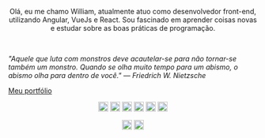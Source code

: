 <p align="left" style="text-align: center;">
Olá, eu me chamo William, atualmente atuo como desenvolvedor front-end, utilizando Angular, VueJs e React. Sou fascinado em aprender coisas novas e estudar sobre as boas práticas de programação.</p>

<br>

<i>"Aquele que luta com monstros deve acautelar-se para não tornar-se também um monstro. Quando se olha muito tempo para um abismo, o abismo olha para dentro de você." ― Friedrich W. Nietzsche</i>

[Meu portfólio](https://willdeveloper.netlify.app/)

<p align="center">
<img src="https://devicons.github.io/devicon/devicon.git/icons/angularjs/angularjs-plain.svg" alt="angular" width="20" height="20"/>
<img src="https://devicons.github.io/devicon/devicon.git/icons/css3/css3-original-wordmark.svg" alt="css3"  width="20" height="20"/>
<img src="https://devicons.github.io/devicon/devicon.git/icons/html5/html5-original-wordmark.svg" alt="html5"  width="20" height="20"/>
<img src="https://devicons.github.io/devicon/devicon.git/icons/javascript/javascript-original.svg" alt="javascript" width="20" height="20"/>
<img src="https://devicon.dev/devicon.git/icons/typescript/typescript-original.svg" alt="typescript" width="20" height="20"/> 
<img src="https://devicons.github.io/devicon/devicon.git/icons/nodejs/nodejs-original.svg" alt="nodejs" width="20" height="20"/></p><p align="center">
<!-- <img src="https://github-readme-stats.vercel.app/api?username=willACosta&show_icons=true" alt="willACosta"/> -->
</p>

<p align="center">
<a href="https://linkedin.com/in/amaral-william/" target="blank"><img align="center" src="https://cdn.jsdelivr.net/npm/simple-icons@3.0.1/icons/linkedin.svg" alt="willACosta" height="20" width="20" /></a>
<a href="https://instagram.com/_will_ac/" target="blank"><img align="center" src="https://cdn.jsdelivr.net/npm/simple-icons@3.0.1/icons/instagram.svg" alt="willACosta" height="20" width="20" /></a>
</p>
